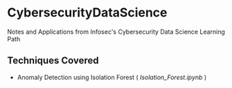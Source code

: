# CybersecurityDataScience
Notes and Applications from Infosec's Cybersecurity Data Science Learning Path

## Techniques Covered
* Anomaly Detection using Isolation Forest (<em> Isolation_Forest.ipynb </em>)
